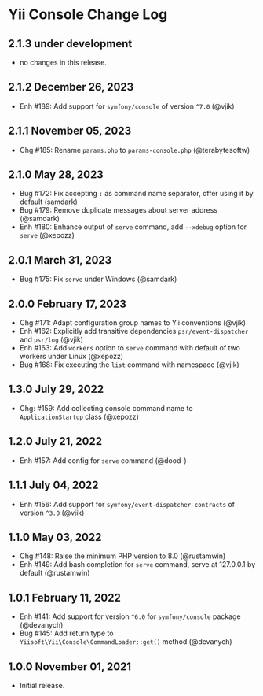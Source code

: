 # Yii Console Change Log

## 2.1.3 under development

- no changes in this release.

## 2.1.2 December 26, 2023

- Enh #189: Add support for `symfony/console` of version `^7.0` (@vjik)

## 2.1.1 November 05, 2023

- Chg #185: Rename `params.php` to `params-console.php` (@terabytesoftw)

## 2.1.0 May 28, 2023

- Bug #172: Fix accepting `:` as command name separator, offer using it by default (samdark)
- Bug #179: Remove duplicate messages about server address (@samdark)
- Enh #180: Enhance output of `serve` command, add `--xdebug` option for `serve` (@xepozz)

## 2.0.1 March 31, 2023

- Bug #175: Fix `serve` under Windows (@samdark)

## 2.0.0 February 17, 2023

- Chg #171: Adapt configuration group names to Yii conventions (@vjik)
- Enh #162: Explicitly add transitive dependencies `psr/event-dispatcher` and `psr/log` (@vjik)
- Enh #163: Add `workers` option to `serve` command with default of two workers under Linux (@xepozz)
- Bug #168: Fix executing the `list` command with namespace (@vjik)

## 1.3.0 July 29, 2022

- Chg: #159: Add collecting console command name to `ApplicationStartup` class (@xepozz)

## 1.2.0 July 21, 2022

- Enh #157: Add config for `serve` command (@dood-)

## 1.1.1 July 04, 2022

- Enh #156: Add support for `symfony/event-dispatcher-contracts` of version `^3.0` (@vjik)

## 1.1.0 May 03, 2022

- Chg #148: Raise the minimum PHP version to 8.0 (@rustamwin)
- Enh #149: Add bash completion for `serve` command, serve at 127.0.0.1 by default (@rustamwin)

## 1.0.1 February 11, 2022

- Enh #141: Add support for version `^6.0` for `symfony/console` package (@devanych)
- Bug #145: Add return type to `Yiisoft\Yii\Console\CommandLoader::get()` method (@devanych)

## 1.0.0 November 01, 2021

- Initial release.
